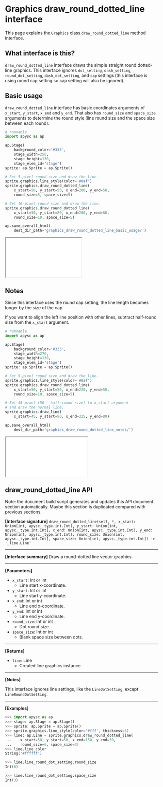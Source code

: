 # Graphics draw_round_dotted_line interface

This page explains the `Graphics` class `draw_round_dotted_line` method interface.

## What interface is this?

`draw_round_dotted_line` interface draws the simple straight round dotted-line graphics. This interface ignores `dot_setting`\, `dash_setting`\, `round_dot_setting`\, `dash_dot_setting`\, and `cap` settings (this interface is using round cap setting so cap setting will also be ignored).

## Basic usage

`draw_round_dotted_line` interface has basic coordinates arguments of `x_start`, `y_start`, `x_end` and `y_end`. That also has `round_size` and `space_size` arguments to determine the round style (line round size and the space size between each round).

```py
# runnable
import apysc as ap

ap.Stage(
    background_color='#333',
    stage_width=250,
    stage_height=130,
    stage_elem_id='stage')
sprite: ap.Sprite = ap.Sprite()

# Set 5-pixel round size and draw the line.
sprite.graphics.line_style(color='#0af')
sprite.graphics.draw_round_dotted_line(
    x_start=50, y_start=50, x_end=200, y_end=50,
    round_size=5, space_size=5)

# Set 10-pixel round size and draw the line.
sprite.graphics.draw_round_dotted_line(
    x_start=50, y_start=80, x_end=200, y_end=80,
    round_size=10, space_size=5)

ap.save_overall_html(
    dest_dir_path='graphics_draw_round_dotted_line_basic_usage/')
```

<iframe src="static/graphics_draw_round_dotted_line_basic_usage/index.html" width="250" height="130"></iframe>

## Notes

Since this interface uses the round cap setting, the line length becomes longer by the size of the cap.

If you want to align the left line position with other lines, subtract half-round size from the `x_start` argument.

```py
# runnable
import apysc as ap

ap.Stage(
    background_color='#333',
    stage_width=270,
    stage_height=130,
    stage_elem_id='stage')
sprite: ap.Sprite = ap.Sprite()

# Set 5-pixel round size and draw the line.
sprite.graphics.line_style(color='#0af')
sprite.graphics.draw_round_dotted_line(
    x_start=50, y_start=50, x_end=220, y_end=50,
    round_size=10, space_size=5)

# Set 45-pixel (50 - half-round size) to x_start argument
# and draw the normal line.
sprite.graphics.draw_line(
    x_start=45, y_start=80, x_end=225, y_end=80)

ap.save_overall_html(
    dest_dir_path='graphics_draw_round_dotted_line_notes/')
```

<iframe src="static/graphics_draw_round_dotted_line_notes/index.html" width="270" height="130"></iframe>


## draw_round_dotted_line API

<!-- Docstring: apysc._display.graphics.Graphics.draw_round_dotted_line -->

<span class="inconspicuous-txt">Note: the document build script generates and updates this API document section automatically. Maybe this section is duplicated compared with previous sections.</span>

**[Interface signature]** `draw_round_dotted_line(self, *, x_start: Union[int, apysc._type.int.Int], y_start: Union[int, apysc._type.int.Int], x_end: Union[int, apysc._type.int.Int], y_end: Union[int, apysc._type.int.Int], round_size: Union[int, apysc._type.int.Int], space_size: Union[int, apysc._type.int.Int]) -> '_line.Line'`<hr>

**[Interface summary]** Draw a round-dotted line vector graphics.<hr>

**[Parameters]**

- `x_start`: Int or int
  - Line start x-coordinate.
- `y_start`: Int or int
  - Line start y-coordinate.
- `x_end`: Int or int
  - Line end x-coordinate.
- `y_end`: Int or int
  - Line end y-coordinate.
- `round_size`: Int or int
  - Dot round size.
- `space_size`: Int or int
  - Blank space size between dots.

<hr>

**[Returns]**

- `line`: Line
  - Created line graphics instance.

<hr>

**[Notes]**

This interface ignores line settings, like the `LineDotSetting`, except `LineRoundDotSetting`.<hr>

**[Examples]**

```py
>>> import apysc as ap
>>> stage: ap.Stage = ap.Stage()
>>> sprite: ap.Sprite = ap.Sprite()
>>> sprite.graphics.line_style(color='#fff', thickness=5)
>>> line: ap.Line = sprite.graphics.draw_round_dotted_line(
...    x_start=50, y_start=50, x_end=150, y_end=50,
...    round_size=6, space_size=3)
>>> line.line_color
String('#ffffff')

>>> line.line_round_dot_setting.round_size
Int(6)

>>> line.line_round_dot_setting.space_size
Int(3)
```